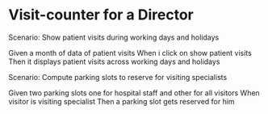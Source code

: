 # Visit-counter for a Director

Scenario: Show patient visits during working days and holidays

  Given a month of data of patient visits
  When i click on show patient visits 
  Then it displays patient visits across working days and holidays

Scenario: Compute parking slots to reserve for visiting specialists

  Given two parking slots one for hospital staff and other for all visitors 
  When visitor is visiting specialist
  Then a parking slot gets reserved for him

